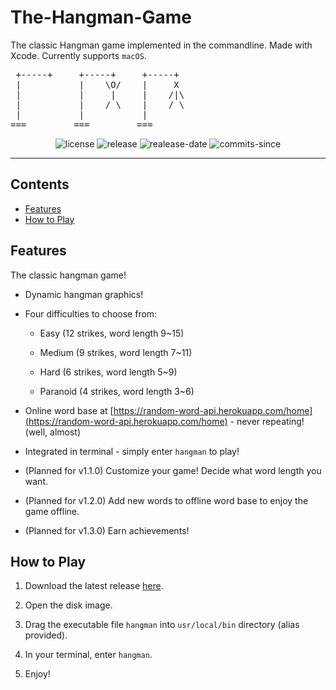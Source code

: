 # The-Hangman-Game

 The classic Hangman game implemented in the commandline. Made with Xcode. Currently supports `macOS`.

<pre>
 +-----+     +-----+     +-----+
 |           |    \O/    |     X
 |           |     |     |    /|\
 |           |    / \    |    / \
 |           |           |
===         ===         ===
</pre>

<div align="center">

![license](https://img.shields.io/github/license/mrmagic2020/The-Hangman-Game)
![release](https://img.shields.io/github/v/release/mrmagic2020/The-Hangman-Game)
![realease-date](https://img.shields.io/github/release-date/mrmagic2020/The-Hangman-Game)
![commits-since](https://img.shields.io/github/commits-since/mrmagic2020/The-Hangman-Game/latest)

</div>

---

## Contents

- [Features](#features)
- [How to Play](#how-to-play)

## Features

The classic hangman game!

- Dynamic hangman graphics!

- Four difficulties to choose from:

  - Easy (12 strikes, word length 9~15)

  - Medium (9 strikes, word length 7~11)

  - Hard (6 strikes, word length 5~9)

  - Paranoid (4 strikes, word length 3~6)

- Online word base at [https://random-word-api.herokuapp.com/home](https://random-word-api.herokuapp.com/home) - never repeating! (well, almost)

- Integrated in terminal - simply enter `hangman` to play!

- (Planned for v1.1.0) Customize your game! Decide what word length you want.

- (Planned for v1.2.0) Add new words to offline word base to enjoy the game offline.

- (Planned for v1.3.0) Earn achievements!

## How to Play

1. Download the latest release [here](https://github.com/mrmagic2020/The-Hangman-Game/releases/latest).

2. Open the disk image.

3. Drag the executable file `hangman` into `usr/local/bin` directory (alias provided).

4. In your terminal, enter `hangman`.

5. Enjoy!
